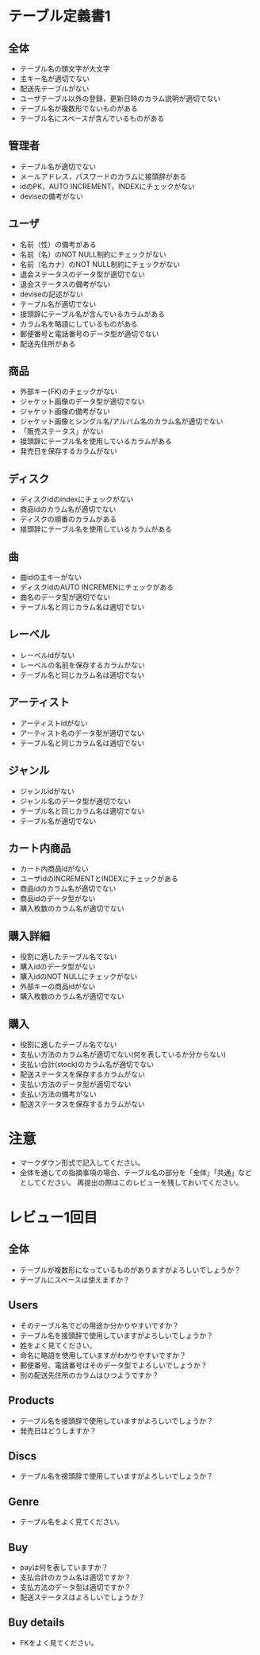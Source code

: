 # テーブル定義書1
## 全体
- テーブル名の頭文字が大文字
- 主キー名が適切でない
- 配送先テーブルがない
- ユーザテーブル以外の登録，更新日時のカラム説明が適切でない
- テーブル名が複数形でないものがある
- テーブル名にスペースが含んでいるものがある

## 管理者
- テーブル名が適切でない
- メールアドレス，パスワードのカラムに接頭辞がある
- idのPK，AUTO INCREMENT，INDEXにチェックがない
- deviseの備考がない

## ユーザ
- 名前（性）の備考がある
- 名前（名）のNOT NULL制約にチェックがない
- 名前（名カナ）のNOT NULL制約にチェックがない
- 退会ステータスのデータ型が適切でない
- 退会ステータスの備考がない
- deviseの記述がない
- テーブル名が適切でない
- 接頭辞にテーブル名が含んでいるカラムがある
- カラム名を略語にしているものがある
- 郵便番号と電話番号のデータ型が適切でない
- 配送先住所がある

## 商品
- 外部キー(FK)のチェックがない
- ジャケット画像のデータ型が適切でない
- ジャケット画像の備考がない
- ジャケット画像とシングル名/アルバム名のカラム名が適切でない
- 「販売ステータス」がない
- 接頭辞にテーブル名を使用しているカラムがある
- 発売日を保存するカラムがない

## ディスク
- ディスクidのindexにチェックがない
- 商品idのカラム名が適切でない
- ディスクの順番のカラムがある
- 接頭辞にテーブル名を使用しているカラムがある

## 曲
- 曲idの主キーがない
- ディスクidのAUTO INCREMENにチェックがある
- 曲名のデータ型が適切でない
- テーブル名と同じカラム名は適切でない

## レーベル
- レーベルidがない
- レーベルの名前を保存するカラムがない
- テーブル名と同じカラム名は適切でない

## アーティスト
- アーティストidがない
- アーティスト名のデータ型が適切でない
- テーブル名と同じカラム名は適切でない

## ジャンル
- ジャンルidがない
- ジャンル名のデータ型が適切でない
- テーブル名と同じカラム名は適切でない
- テーブル名が適切でない

## カート内商品
- カート内商品idがない
- ユーザidのINCREMENTとINDEXにチェックがある
- 商品idのカラム名が適切でない
- 商品idのデータ型がない
- 購入枚数のカラム名が適切でない

## 購入詳細
- 役割に適したテーブル名でない
- 購入idのデータ型がない
- 購入idのNOT NULLにチェックがない
- 外部キーの商品idがない
- 購入枚数のカラム名が適切でない

## 購入
- 役割に適したテーブル名でない
- 支払い方法のカラム名が適切でない(何を表しているか分からない)
- 支払い合計(stock)のカラム名が適切でない
- 配送ステータスを保存するカラムがない
- 支払い方法のデータ型が適切でない
- 支払い方法の備考がない
- 配送ステータスを保存するカラムがない


# 注意
* マークダウン形式で記入してください。
* 全体を通しての指摘事項の場合、テーブル名の部分を「全体」「共通」などとしてください。
再提出の際はこのレビューを残しておいてください。


# レビュー1回目

## 全体
- テーブルが複数形になっているものがありますがよろしいでしょうか？
- テーブルにスペースは使えますか？

## Users
- そのテーブル名でどの用途か分かりやすいですか？
- テーブル名を接頭辞で使用していますがよろしいでしょうか？
- 姓をよく見てください。
- 命名に略語を使用していますがわかりやすいですか？
- 郵便番号、電話番号はそのデータ型でよろしいでしょうか？
- 別の配送先住所のカラムはひつようですか？

## Products
- テーブル名を接頭辞で使用していますがよろしいでしょうか？
- 発売日はどうしますか？

## Discs
- テーブル名を接頭辞で使用していますがよろしいでしょうか？

## Genre
- テーブル名をよく見てください。

## Buy
- payは何を表していますか？
- 支払合計のカラム名は適切ですか？
- 支払方法のデータ型は適切ですか？
- 配送ステータスはよろしいでしょうか？

## Buy details
- FKをよく見てください。
